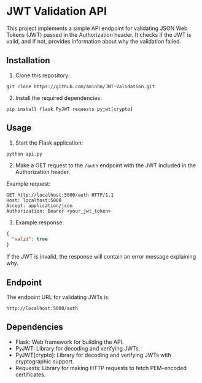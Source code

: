 # JWT Validation API

This project implements a simple API endpoint for validating JSON Web Tokens (JWT) passed in the Authorization header. It checks if the JWT is valid, and if not, provides information about why the validation failed.

## Installation

1. Clone this repository:

```
git clone https://github.com/aminhm/JWT-Validation.git

```

2. Install the required dependencies:

```
pip install flask PyJWT requests pyjwt[crypto]

```

## Usage

1. Start the Flask application:

```
python api.py

```

2. Make a GET request to the `/auth` endpoint with the JWT included in the Authorization header.

Example request:

```
GET http://localhost:5000/auth HTTP/1.1
Host: localhost:5000
Accept: application/json
Authorization: Bearer <your_jwt_token>

```

3. Example response:

```json
{
  "valid": true
}
```

If the JWT is invalid, the response will contain an error message explaining why.

## Endpoint

The endpoint URL for validating JWTs is:

```
http://localhost:5000/auth

```

## Dependencies

- Flask: Web framework for building the API.
- PyJWT: Library for decoding and verifying JWTs.
- PyJWT[crypto]: Library for decoding and verifying JWTs with cryptographic support.
- Requests: Library for making HTTP requests to fetch PEM-encoded certificates.
